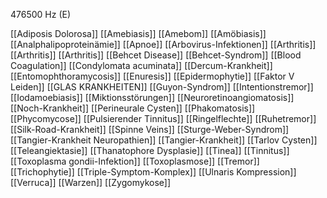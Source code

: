 476500 Hz (E)

[[Adiposis Dolorosa]]
[[Amebiasis]]
[[Amebom]]
[[Amöbiasis]]
[[Analphalipoproteinämie]]
[[Apnoe]]
[[Arbovirus-Infektionen]]
[[Arthritis]]
[[Arthritis]]
[[Arthritis]]
[[Behcet Disease]]
[[Behcet-Syndrom]]
[[Blood Coagulation]]
[[Condylomata acuminata]]
[[Dercum-Krankheit]]
[[Entomophthoramycosis]]
[[Enuresis]]
[[Epidermophytie]]
[[Faktor V Leiden]]
[[GLAS KRANKHEITEN]]
[[Guyon-Syndrom]]
[[Intentionstremor]]
[[Iodamoebiasis]]
[[Miktionsstörungen]]
[[Neuroretinoangiomatosis]]
[[Noch-Krankheit]]
[[Perineurale Cysten]]
[[Phakomatosis]]
[[Phycomycose]]
[[Pulsierender Tinnitus]]
[[Ringelflechte]]
[[Ruhetremor]]
[[Silk-Road-Krankheit]]
[[Spinne Veins]]
[[Sturge-Weber-Syndrom]]
[[Tangier-Krankheit Neuropathien]]
[[Tangier-Krankheit]]
[[Tarlov Cysten]]
[[Teleangiektasie]]
[[Thanatophore Dysplasie]]
[[Tinea]]
[[Tinnitus]]
[[Toxoplasma gondii-Infektion]]
[[Toxoplasmose]]
[[Tremor]]
[[Trichophytie]]
[[Triple-Symptom-Komplex]]
[[Ulnaris Kompression]]
[[Verruca]]
[[Warzen]]
[[Zygomykose]]